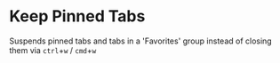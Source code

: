 # Keep Pinned Tabs

Suspends pinned tabs and tabs in a 'Favorites' group instead of closing them via `ctrl`+`w` / `cmd`+`w`